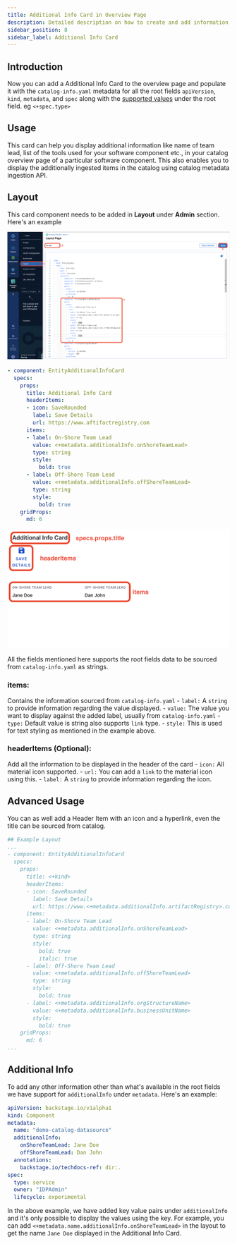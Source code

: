 ```yaml
---
title: Additional Info Card in Overview Page
description: Detailed description on how to create and add information on Additional Info Card in Overview age of software components
sidebar_position: 8
sidebar_label: Additional Info Card
---
```


## Introduction

Now you can add a Additional Info Card to the overview page and populate it with the `catalog-info.yaml` metadata for all the root fields `apiVersion`, `kind`, `metadata`, and `spec` along with the [supported values](https://backstage.io/docs/features/software-catalog/descriptor-format/#contents) under the root field. eg `<+spec.type>`

## Usage

This card can help you display additional information like name of team lead, list of the tools used for your software component  etc., in your catalog overview page of a particular software component. This also enables you to display the additionally ingested items in the catalog using catalog metadata ingestion API. 


<DocVideo src="https://www.youtube.com/embed/Qi1PIWSPves?si=44qlTho7ZQHKjw59" />

## Layout 

This card component needs to be added in **Layout** under **Admin** section. Here's an example

![](./static/navigation-layout.png)

```YAML
- component: EntityAdditionalInfoCard
  specs:
    props:
      title: Additional Info Card
      headerItems:
      - icon: SaveRounded
        label: Save Details
        url: https://www.aftifactregistry.com
      items:
      - label: On-Shore Team Lead
        value: <+metadata.additionalInfo.onShoreTeamLead>
        type: string
        style:
          bold: true
      - label: Off-Shore Team Lead
        value: <+metadata.additionalInfo.offShoreTeamLead>
        type: string
        style:
          bold: true
    gridProps:
      md: 6
```

![](./static/additional-info-card.png)

All the fields mentioned here supports the root fields data to be sourced from `catalog-info.yaml` as strings. 

### items:
Contains the information sourced from `catalog-info.yaml`
    - `label:` A `string` to provide information regarding the value displayed. 
    - `value:` The value you want to display against the added label, usually from `catalog-info.yaml`
    - `type:` Default value is string also supports `link` type. 
    - `style:` This is used for text styling as mentioned in the example above. 

### headerItems (Optional): 
Add all the information to be displayed in the header of the card 
    - `icon:` All material icon supported.
    - `url:` You can add a `link` to the material icon using this. 
    - `label:` A `string` to provide information regarding the icon. 



## Advanced Usage

You can as well add a Header Item with an icon and a hyperlink, even the title can be sourced from catalog. 

```YAML
## Example Layout
...
- component: EntityAdditionalInfoCard
  specs:
    props:
      title: <+kind>
      headerItems:
      - icon: SaveRounded
        label: Save Details
        url: https://www.<+metadata.additionalInfo.artifactRegistry>.com
      items:
      - label: On-Shore Team Lead
        value: <+metadata.additionalInfo.onShoreTeamLead>
        type: string
        style:
          bold: true
          italic: true
      - label: Off-Shore Team Lead
        value: <+metadata.additionalInfo.offShoreTeamLead>
        type: string
        style:
          bold: true
      - label: <+metadata.additionalInfo.orgStructureName>
        value: <+metadata.additionalInfo.businessUnitName>
        style:
          bold: true
    gridProps:
      md: 6
...
```
## Additional Info

To add any other information other than what's available in the root fields we have support for `additionalInfo` under `metadata`.
Here's an example:
```YAML
apiVersion: backstage.io/v1alpha1
kind: Component
metadata:
  name: "demo-catalog-datasource"
  additionalInfo:
    onShoreTeamLead: Jane Doe
    offShoreTeamLead: Dan John
  annotations:
    backstage.io/techdocs-ref: dir:.
spec:
  type: service
  owner: "IDPAdmin"
  lifecycle: experimental
```

In the above example, we have added key value pairs under `additionalInfo` and it's only possible to display the values using the key. For example, you can add `<+metadata.name.additionalInfo.onShoreTeamLead>` in the layout to get the name `Jane Doe` displayed in the Additional Info Card. 